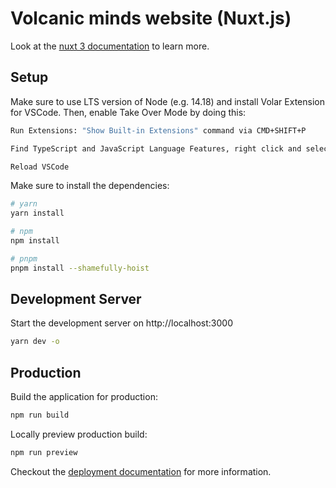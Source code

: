 # Volcanic minds website (Nuxt.js)

Look at the [nuxt 3 documentation](https://v3.nuxtjs.org) to learn more.

## Setup

Make sure to use LTS version of Node (e.g. 14.18) and install Volar Extension for VSCode. Then, enable Take Over Mode by doing this:

```bash
Run Extensions: "Show Built-in Extensions" command via CMD+SHIFT+P

Find TypeScript and JavaScript Language Features, right click and select Disable (Workspace)

Reload VSCode
```

Make sure to install the dependencies:

```bash
# yarn
yarn install

# npm
npm install

# pnpm
pnpm install --shamefully-hoist
```

## Development Server

Start the development server on http://localhost:3000

```bash
yarn dev -o
```

## Production

Build the application for production:

```bash
npm run build
```

Locally preview production build:

```bash
npm run preview
```

Checkout the [deployment documentation](https://v3.nuxtjs.org/guide/deploy/presets) for more information.
